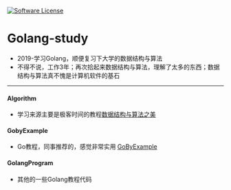 [![Software License](https://img.shields.io/badge/license-MIT-brightgreen.svg)](LICENSE)

# Golang-study
- 2019-学习Golang，顺便复习下大学的数据结构与算法
- 不得不说，工作3年；再次拾起来数据结构与算法，理解了太多的东西；数据结构与算法真不愧是计算机软件的基石
---
#### Algorithm
- 学习来源主要是极客时间的教程[数据结构与算法之美](https://time.geekbang.org/column/126)

#### GobyExample
- Go教程，同事推荐的，感觉非常实用 [GoByExample](https://gobyexample.com/)

#### GolangProgram
- 其他的一些Golang教程代码
